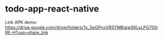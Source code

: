 # todo-app-react-native
Link APK demo: https://drive.google.com/drive/folders/1x_SeGPnxVRSYMBgjwSKLyLPG70jhRE-H?usp=share_link

